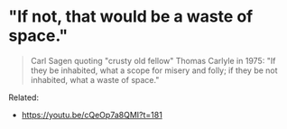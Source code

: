 # "If not, that would be a waste of space."

> Carl Sagen quoting "crusty old fellow" Thomas Carlyle in 1975: "If
> they be inhabited, what a scope for misery and folly; if they be not
> inhabited, what a waste of space."

Related:
  * <https://youtu.be/cQeOp7a8QMI?t=181>
